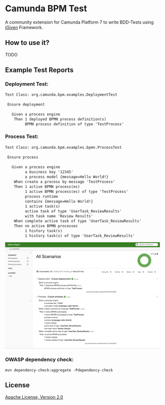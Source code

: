 # Camunda BPM Test

A community extension for Camunda Platform 7 to write BDD-Tests using [jGiven](https://jgiven.org/) Framework.

## How to use it?
TODO

## Example Test Reports

### Deployment Test:
```
Test Class: org.camunda.bpm.examples.DeploymentTest

 Ensure deployment

   Given a process engine
    Then 1 deployed BPMN process definition(s)
         BPMN process definition of type 'TestProcess'
```

### Process Test:
```
Test Class: org.camunda.bpm.examples.bpmn.ProcessTest

 Ensure process

   Given a process engine
         a business key '12345'
         a process model {message=Hello World!}
    When create a process by message 'TestProcess'
    Then 1 active BPMN process(es)
         1 active BPMN process(es) of type 'TestProcess'
         process runtime
         contains {message=Hello World!}
         1 active task(s)
         active task of type 'UserTask_ReviewResults'
         with task name 'Review Results'
    When complete active task of type 'UserTask_ReviewResults'
    Then no active BPMN processes
         1 history task(s)
         1 history task(s) of type 'UserTask_ReviewResults'
```

![HTML Report](docs/jgiven-html-report.png)

### OWASP dependency check:
```
mvn dependency-check:aggregate -Pdependency-check
```

## License

[Apache License, Version 2.0](./LICENSE)

